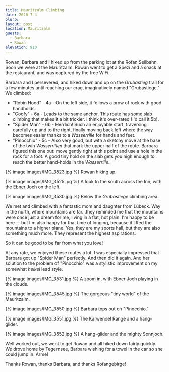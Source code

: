 ```yaml
---
title: Mauritzalm Climbing
date: 2020-7-4
blurb:
layout: post
location: Mauritzalm
guests:
  - Barbara
  - Rowan
elevation: 910
---
```


Rowan, Barbara and I hiked up from the parking lot at the Rofan Seilbahn.
Soon we were at the Mauritzalm. Rowan went to get a Spezi and a snack
at the restaurant, and was captured by the free WiFi.

Barbara and I persevered, and hiked down and up on the *Grubastieg* trail
for a few minutes until reaching our crag, imaginatively named
"Grubastiege." We climbed:

  * "Robin Hood" - 4a - On the left side, it follows a prow of rock with
    good handholds.
  * "Goofy" - 6a - Leads to the same anchor. This route has some slab climbing
    that makes it a bit trickier. I think it's over-rated (I'd call it 5b).
  * "Spider Man" - 6b - Herrlich! Such an enjoyable start, traversing
    carefully up and to the right, finally moving back left where the way
    becomes easier thanks to a *Wasserrille* for hands and feet.
  * "Pinocchio" - 5c - Also very good, but with a sketchy move at the base
    of the twin *Wasserrillen* that mark the upper half of the route.
    Barbara figured this one out: move gently right at this point and use
    a hole in the rock for a foot. A good tiny hold on the slab gets you
    high enough to reach the better hand-holds in the *Wasserrille*.

{% image images/IMG_3523.jpg %}
Rowan hiking up.

{% image images/IMG_3525.jpg %}
A look to the south across the Inn, with the Ebner Joch on the left.

{% image images/IMG_3530.jpg %}
Below the *Grubastiege* climbing area.

We met and climbed with
a fantastic mom and daughter from Lübeck. Way in the north, where
mountains are far...they reminded me that the mountains were once just
a dream for me, living in a flat, hot plain. I'm happy to be here -- but I'm
also happy for that time of longing, because it lifted the mountains to
a higher plane. Yes, they are my sports hall, but they are also something
much more. They represent the highest aspirations.

So it can be good to be far from what you love!

At any rate, we enjoyed these routes a lot. I was especially impressed that
Barbara got up "Spider Man" perfectly. And then did it again. And her solution
to the problem of "Pinocchio" was a stylistic improvement on my somewhat
*heikel* lead style.


{% image images/IMG_3531.jpg %}
A zoom in, with Ebner Joch playing in the clouds.

{% image images/IMG_3545.jpg %}
The gorgeous "tiny world" of the Mauritzalm.

{% image images/IMG_3550.jpg %}
Barbara tops out on "Pinocchio."

{% image images/IMG_3551.jpg %}
The Karwendel Range and a hang-glider.

{% image images/IMG_3552.jpg %}
A hang-glider and the mighty Sonnjoch.

Well worked out, we went to get Rowan and all hiked down fairly quickly.
We drove home by Tegernsee, Barbara wishing for a towel in the car so she
could jump in. Arme!

Thanks Rowan, thanks Barbara, and thanks Rofangebirge!
